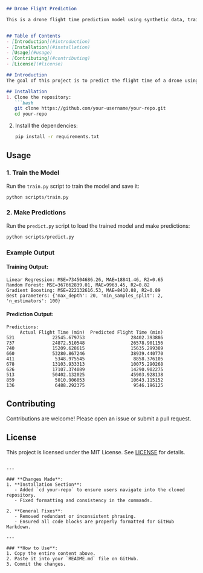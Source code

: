 ```markdown
## Drone Flight Prediction

This is a drone flight time prediction model using synthetic data, trained with Linear Regression, Random Forest, and Gradient Boosting, and hyperparameter tuning for performance analysis. It helps predict the time for a flight of a drone given various data about its components.


## Table of Contents
- [Introduction](#introduction)
- [Installation](#installation)
- [Usage](#usage)
- [Contributing](#contributing)
- [License](#license)

## Introduction
The goal of this project is to predict the flight time of a drone using machine learning models. The model is trained on synthetic data generated based on key design parameters such as battery capacity, motor power consumption, and propeller efficiency.

## Installation
1. Clone the repository:
   ```bash
   git clone https://github.com/your-username/your-repo.git
   cd your-repo
   ```

2. Install the dependencies:
   ```bash
   pip install -r requirements.txt
   ```

## Usage
### 1. Train the Model
Run the `train.py` script to train the model and save it:
```bash
python scripts/train.py
```

### 2. Make Predictions
Run the `predict.py` script to load the trained model and make predictions:
```bash
python scripts/predict.py
```

### Example Output
#### Training Output:
```
Linear Regression: MSE=734504686.26, MAE=18841.46, R2=0.65
Random Forest: MSE=367662839.01, MAE=9963.45, R2=0.82
Gradient Boosting: MSE=222132616.53, MAE=8410.88, R2=0.89
Best parameters: {'max_depth': 20, 'min_samples_split': 2, 'n_estimators': 100}
```

#### Prediction Output:
```
Predictions:
     Actual Flight Time (min)  Predicted Flight Time (min)
521              22545.679753                 28402.393886
737              24872.510548                 26578.901156
740              15209.628615                 15635.299389
660              53280.867246                 38939.440770
411               5348.975545                  8858.376105
678              13103.933313                 10075.290268
626              17107.374089                 14290.902275
513              50402.132025                 45903.928138
859               5010.906053                 10643.115152
136               6488.292375                  9546.196125
```

## Contributing
Contributions are welcome! Please open an issue or submit a pull request.

## License
This project is licensed under the MIT License. See [LICENSE](LICENSE) for details.
```

---

### **Changes Made**:
1. **Installation Section**:
   - Added `cd your-repo` to ensure users navigate into the cloned repository.
   - Fixed formatting and consistency in the commands.

2. **General Fixes**:
   - Removed redundant or inconsistent phrasing.
   - Ensured all code blocks are properly formatted for GitHub Markdown.

---

### **How to Use**:
1. Copy the entire content above.
2. Paste it into your `README.md` file on GitHub.
3. Commit the changes.
